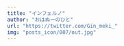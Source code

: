 ```yaml
---
title: "インフェルノ"
author: "おはぬーのひと"
url: "https://twitter.com/Gin_meki_"
img: "posts_icon/007/out.jpg"
---
```

